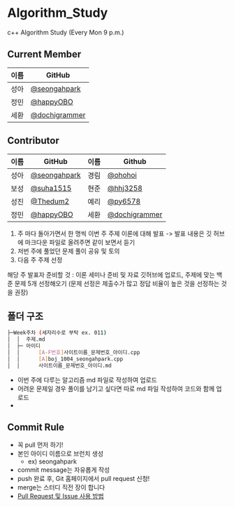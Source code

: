 # Algorithm_Study
c++ Algorithm Study (Every Mon 9 p.m.)

## Current Member

|이름|GitHub|
|---|---|
|성아|[@seongahpark](https://github.com/seongahpark)|
|정민|[@happyOBO](https://github.com/happyOBO)|
|세환|[@dochigrammer](https://github.com/dochigrammer)|

## Contributor

|이름|GitHub|이름|Github|
|---|---|---|---|
|성아|[@seongahpark](https://github.com/seongahpark)|경림|[@ohohoi](https://github.com/ohohoi)|
|보성|[@suha1515](https://github.com/suha1515)|현준|[@hhj3258](https://github.com/hhj3258)|
|성진|[@Thedum2](https://github.com/Thedum2)|예리|[@py6578](https://github.com/py6578)|
|정민|[@happyOBO](https://github.com/happyOBO)|세환|[@dochigrammer](https://github.com/dochigrammer)|

1) 주 마다 돌아가면서 한 명씩 이번 주 주제 이론에 대해 발표 -> 발표 내용은 깃 허브에 마크다운 파일로 올려주면 같이 보면서 듣기
2) 저번 주에 풀었던 문제 풀이 공유 및 토의
3) 다음 주 주제 선정

해당 주 발표자 준비할 것 : 이론 세미나 준비 및 자료 깃허브에 업로드, 주제에 맞는 백준 문제 5개 선정해오기 
(문제 선정은 제출수가 많고 정답 비율이 높은 것을 선정하는 것을 권장)

## 폴더 구조
```sh
├─Week주차 (세자리수로 부탁 ex. 011)
│  │  주제.md
│  ├─ 아이디
│  │      [A-F번호]사이트이름_문제번호_아이디.cpp
│  │      [A]boj_1004_seongahpark.cpp
│  │      사이트이름_문제번호_아이디.md
```
+ 이번 주에 다루는 알고리즘 md 파일로 작성하여 업로드
+ 어려운 문제일 경우 풀이를 남기고 싶다면 따로 md 파일 작성하여 코드와 함께 업로드
+ 
## Commit Rule
+ 꼭 pull 먼저 하기!
+ 본인 아이디 이름으로 브런치 생성
  - ex) seongahpark
+ commit message는 자유롭게 작성
+ push 완료 후, Git 홈페이지에서 pull request 신청!
+ merge는 스터디 직전 장이 합니다
+ [Pull Request 및 Issue 사용 방법](https://north-recorder-449.notion.site/PULL-REQUEST-97951f36e13f489a9c5f9d912e81d135)

